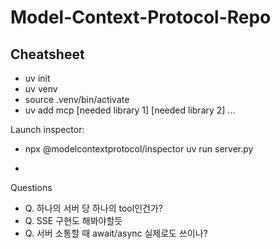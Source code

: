 # Model-Context-Protocol-Repo

## Cheatsheet

- uv init
- uv venv
- source .venv/bin/activate
- uv add mcp [needed library 1] [needed library 2] ...

Launch inspector:
- npx @modelcontextprotocol/inspector uv run server.py

- 
Questions
- Q. 하나의 서버 당 하나의 tool인건가?
- Q. SSE 구현도 해봐야할듯
- Q. 서버 소통할 때 await/async 실제로도 쓰이나?

